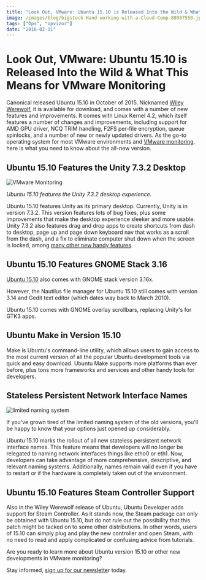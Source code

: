 ```yaml
---
title: "Look Out, VMware: Ubuntu 15.10 is Released Into the Wild & What This Means for VMware Monitoring"
image: /images/blog/bigstock-Hand-working-with-a-Cloud-Comp-88987550.jpg
tags: ["Ops", "opvizor"]
date: "2016-02-11"
---
```


# Look Out, VMware: Ubuntu 15.10 is Released Into the Wild & What This Means for VMware Monitoring

Canonical released Ubuntu 15.10 in October of 2015. Nicknamed [Wiley Werewolf](http://www.zdnet.com/article/the-wily-werewolf-ubuntu-15-10-is-unleashed/), it is available for download, and comes with a number of new features and improvements. It comes with Linux Kernel 4.2, which itself features a number of changes and improvements, including support for AMD GPU driver, NCQ TRIM handling, F2FS per-file encryption, queue spinlocks, and a number of new or newly updated drivers. As the go-to operating system for most VMware environments and [VMware monitoring](https://help.ubuntu.com/community/VMware), here is what you need to know about the all-new version.

## Ubuntu 15.10 Features the Unity 7.3.2 Desktop

![VMware Monitoring](/images/blog/bigstock-Hand-working-with-a-Cloud-Comp-88987550.jpg)

_Ubuntu 15.10 features the Unity 7.3.2 desktop experience._

Ubuntu 15.10 features Unity as its primary desktop. Currently, Unity is in version 7.3.2. This version features lots of bug fixes, plus some improvements that make the desktop experience sleeker and more usable. Unity 7.3.2 also features drag and drop apps to create shortcuts from dash to desktop, page up and page down keyboard nav that works as a scroll from the dash, and a fix to eliminate computer shut down when the screen is locked, among [many other new handy features](https://launchpad.net/unity/+milestone/7.3.2).

## Ubuntu 15.10 Features GNOME Stack 3.16 

[Ubuntu 15.10](https://insights.ubuntu.com/2015/10/22/whats-new-in-ubuntu-15-10-desktop-and-devices/) also comes with GNOME stack version 3.16x. 

However, the Nautilus file manager for Ubuntu 15.10 still comes with version 3.14 and Gedit text editor (which dates way back to March 2010). 

Ubuntu 15.10 comes with GNOME overlay scrollbars, replacing Unity's for GTK3 apps.

## Ubuntu Make in Version 15.10

Make is Ubuntu's command-line utility, which allows users to gain access to the most current version of all the popular Ubuntu development tools via quick and easy download. Ubuntu Make supports more platforms than ever before, plus tons more frameworks and services and other handy tools for developers.

## Stateless Persistent Network Interface Names

![limited naming system](/images/blog/bigstock-Group-of-business-people-appla-61714730.jpg)

If you've grown tired of the limited naming system of the old versions, you'll be happy to know that your options just opened up considerably.

Ubuntu 15.10 marks the rollout of all new stateless persistent network interface names. This feature means that developers will no longer be relegated to naming network interfaces things like etho0 or eth1. Now, developers can take advantage of more comprehensive, descriptive, and relevant naming systems. Additionally, names remain valid even if you have to restart or if the hardware is completely taken out of the environment.

## Ubuntu 15.10 Features Steam Controller Support

Also in the Wiley Werewolf release of Ubuntu, Ubuntu Developer adds support for Steam Controller. As it stands now, the Steam package can only be obtained with Ubuntu 15.10, but do not rule out the possibility that this patch might be tacked on to some other distributions. In other words, users of 15.10 can simply plug and play the new controller and open Steam, with no need to read and apply complicated or confusing advice from tutorials.

Are you ready to learn more about Ubuntu version 15.10 or other new developments in VMware monitoring? 

Stay informed, [sign up for our newslette](http://opvizor.us6.list-manage.com/subscribe?u=5e67b89e18341af0e8844b002&id=1e918cd24e)r today.
